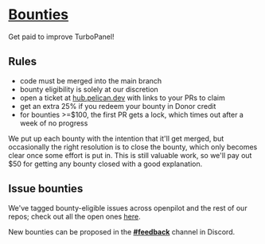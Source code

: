 # [Bounties](https://github.com/pelican-dev/panel/issues?q=is%3Aopen+is%3Aissue+label%3A%22%F0%9F%92%B5+bounty%22)

Get paid to improve TurboPanel!

## Rules

* code must be merged into the main branch
* bounty eligibility is solely at our discretion
* open a ticket at [hub.pelican.dev](https://hub.pelican.dev/tickets) with links to your PRs to claim
* get an extra 25% if you redeem your bounty in Donor credit
* for bounties >=$100, the first PR gets a lock, which times out after a week of no progress

We put up each bounty with the intention that it'll get merged, but occasionally the right resolution is to close the bounty, which only becomes clear once some effort is put in. 
This is still valuable work, so we'll pay out $50 for getting any bounty closed with a good explanation.

## Issue bounties

We've tagged bounty-eligible issues across openpilot and the rest of our repos; check out all the open ones [here](https://github.com/pelican-dev/panel/issues?q=is%3Aopen+is%3Aissue+label%3A%22%F0%9F%92%B5+bounty%22).

New bounties can be proposed in the [**#feedback**](https://discord.com/channels/1218730176297439332/1218732581797892220) channel in Discord.
